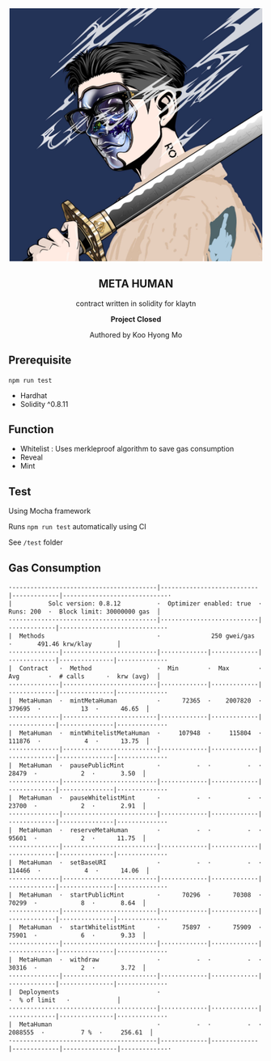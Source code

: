 <div align="center">
<img width="500" src="https://github.com/chrisais9/meta-human-contract/blob/master/images/header.jpg"/>
  <h2 align="center">META HUMAN</h2>
  <p align="center">contract written in solidity for klaytn</p>
  <p align="center"><b>Project Closed</b></p>
  <p align="center">Authored by Koo Hyong Mo</p>
</div>



## Prerequisite

`npm run test`
- Hardhat
- Solidity ^0.8.11

## Function

- Whitelist : Uses merkleproof algorithm to save gas consumption
- Reveal
- Mint

## Test

Using Mocha framework

Runs `npm run test` automatically using CI

See `/test` folder


## Gas Consumption

```
·----------------------------------------|---------------------------|-------------|-----------------------------·
|          Solc version: 0.8.12          ·  Optimizer enabled: true  ·  Runs: 200  ·  Block limit: 30000000 gas  │
·········································|···························|·············|······························
|  Methods                               ·              250 gwei/gas               ·       491.46 krw/klay       │
··············|··························|·············|·············|·············|···············|··············
|  Contract   ·  Method                  ·  Min        ·  Max        ·  Avg        ·  # calls      ·  krw (avg)  │
··············|··························|·············|·············|·············|···············|··············
|  MetaHuman  ·  mintMetaHuman           ·      72365  ·    2007820  ·     379695  ·           13  ·      46.65  │
··············|··························|·············|·············|·············|···············|··············
|  MetaHuman  ·  mintWhitelistMetaHuman  ·     107948  ·     115804  ·     111876  ·            4  ·      13.75  │
··············|··························|·············|·············|·············|···············|··············
|  MetaHuman  ·  pausePublicMint         ·          -  ·          -  ·      28479  ·            2  ·       3.50  │
··············|··························|·············|·············|·············|···············|··············
|  MetaHuman  ·  pauseWhitelistMint      ·          -  ·          -  ·      23700  ·            2  ·       2.91  │
··············|··························|·············|·············|·············|···············|··············
|  MetaHuman  ·  reserveMetaHuman        ·          -  ·          -  ·      95601  ·            2  ·      11.75  │
··············|··························|·············|·············|·············|···············|··············
|  MetaHuman  ·  setBaseURI              ·          -  ·          -  ·     114466  ·            4  ·      14.06  │
··············|··························|·············|·············|·············|···············|··············
|  MetaHuman  ·  startPublicMint         ·      70296  ·      70308  ·      70299  ·            8  ·       8.64  │
··············|··························|·············|·············|·············|···············|··············
|  MetaHuman  ·  startWhitelistMint      ·      75897  ·      75909  ·      75901  ·            6  ·       9.33  │
··············|··························|·············|·············|·············|···············|··············
|  MetaHuman  ·  withdraw                ·          -  ·          -  ·      30316  ·            2  ·       3.72  │
··············|··························|·············|·············|·············|···············|··············
|  Deployments                           ·                                         ·  % of limit   ·             │
·········································|·············|·············|·············|···············|··············
|  MetaHuman                             ·          -  ·          -  ·    2088555  ·          7 %  ·     256.61  │
·----------------------------------------|-------------|-------------|-------------|---------------|-------------·
```
